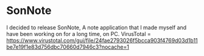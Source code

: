 # SonNote
I decided to release SonNote, A note application that I made myself and have been working on for a long time, on PC.
VirusTotal = https://www.virustotal.com/gui/file/24fae2793026f5bcca903f4769d03d1b11be7e19f1e83d756dbc70660d7946c3?nocache=1
